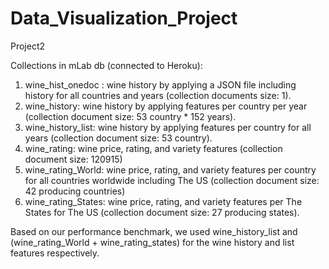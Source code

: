 # Data_Visualization_Project
Project2

Collections in mLab db (connected to Heroku):
 1) wine_hist_onedoc : wine history by applying a JSON file including history for all countries and years (collection documents size: 1).
 2) wine_history: wine history by applying features per country per year (collection document size: 53 country * 152 years).
 3) wine_history_list: wine history by applying features per country for all years (collection document size: 53 country).
 4) wine_rating: wine price, rating, and variety features (collection document size: 120915)
 5) wine_rating_World: wine price, rating, and variety features per country for all countries worldwide including The US (collection document size: 42 producing countries)
 6) wine_rating_States: wine price, rating, and variety features per The States for The US (collection document size: 27 producing states).

Based on our performance benchmark, we used wine_history_list and (wine_rating_World + wine_rating_states) for the wine history and list features respectively.

